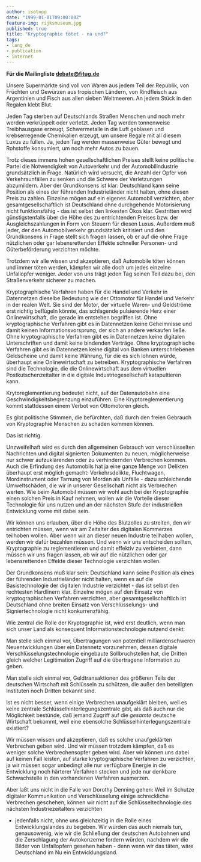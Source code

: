 ```yaml
---
author: isotopp
date: "1999-01-01T09:00:00Z"
feature-img: rijksmuseum.jpg
published: true
title: "Kryptographie tötet - na und?"
tags:
- lang_de
- publication
- internet
---
```


**Für die Mailingliste debate@fitug.de**

Unsere Supermärkte sind voll von Waren aus jedem Teil der
Republik, von Früchten und Gewürzen aus tropischen Ländern, von
Rindfleisch aus Argentinien und Fisch aus allen sieben
Weltmeeren. An jedem Stück in den Regalen klebt Blut.

Jeden Tag sterben auf Deutschlands Straßen Menschen und noch
mehr werden verkrüppelt oder verletzt. Jeden Tag werden
tonnenweise Treibhausgase erzeugt, Schwermetalle in die Luft
geblasen und krebserregende Chemikalien erzeugt, um unsere
Regale mit all diesem Luxus zu füllen. Ja, jeden Tag werden
massenweise Güter bewegt und Rohstoffe konsumiert, um noch mehr
Autos zu bauen.

Trotz dieses immens hohen gesellschaftlichen Preises stellt
keine politische Partei die Notwendigkeit von Autoverkehr und
der Automobilindustrie grundsätzlich in Frage. Natürlich wird
versucht, die Anzahl der Opfer von Verkehrsunfällen zu senken
und die Schwere der Verletzungen abzumildern. Aber der
Grundkonsens ist klar: Deutschland kann seine Position als eines
der führenden Industrieländer nicht halten, ohne diesen Preis zu
zahlen. Einzelne mögen auf ein eigenes Automobil verzichten,
aber gesamtgesellschaftlich ist Deutschland ohne durchgehende
Motorisierung nicht funktionsfähig - das ist selbst den
linkesten Ökos klar. Gestritten wird günstigstenfalls über die
Höhe des zu entrichtenden Preises bzw. der Ausgleichszahlungen
in Form von Steuern für diesen Luxus. Außerdem muß jeder, der
den Automobilverkehr grundsätzlich kritisiert und den
Grundkonsens in Frage stellt sich fragen lassen, ob er auf die
ohne Frage nützlichen oder gar lebensrettenden Effekte schneller
Personen- und Güterbeförderung verzichten möchte.

Trotzdem wir alle wissen und akzeptieren, daß Automobile töten
können und immer töten werden, kämpfen wir alle doch um jedes
einzelne Unfallopfer weniger. Jeder von uns trägt jeden Tag
seinen Teil dazu bei, den Straßenverkehr sicherer zu machen.

Kryptographische Verfahren haben für die Handel und Verkehr in
Datennetzen dieselbe Bedeutung wie der Ottomotor für Handel und
Verkehr in der realen Welt. Sie sind der Motor, der virtuelle
Waren- und Geldströme erst richtig beflügeln könnte, das
schlagende pulsierende Herz einer Onlinewirtschaft, die gerade
im entstehen begriffen ist. Ohne kryptographische Verfahren gibt
es in Datennetzen keine Geheimnisse und damit keinen
Informationsvorsprung, der sich an andere verkaufen ließe. Ohne
kryptographische Verfahren gibt es in Datennetzen keine
digitalen Unterschriften und damit keine bindenden Verträge.
Ohne kryptographische Verfahren gibt es in Datennetzen keine
digital von Banken unterschriebenen Geldscheine und damit keine
Währung, für die es sich lohnen würde, überhaupt eine
Onlinewirtschaft zu betreiben. Kryptographische Verfahren sind
die Technologie, die die Onlinewirtschaft aus dem virtuellen
Postkutschenzeitalter in die digitale Industriegesellschaft
katapultieren kann.

Krytoreglementierung bedeutet nicht, auf der Datenautobahn eine
Geschwindigkeitsbegrenzung einzuführen. Eine
Kryptoreglementierung kommt stattdessen einem Verbot von
Ottomotoren gleich.

Es gibt politische Stimmen, die befürchten, daß durch den freien
Gebrauch von Kryptographie Menschen zu schaden kommen können.

Das ist richtig.

Unzweifelhaft wird es durch den allgemeinen Gebrauch von
verschlüsselten Nachrichten und digital signierten Dokumenten zu
neuen, möglicherweise nur schwer aufzuklärenden oder zu
verhindernden Verbrechen kommen. Auch die Erfindung des
Automobils hat ja eine ganze Menge von Delikten überhaupt erst
möglich gemacht: Verkehrsdelikte, Fluchtwagen, Mordinstrument
oder Tarnung von Morden als Unfälle - dazu schleichende
Umweltschäden, die wir in unserer Gesellschaft nicht als
Verbrechen werten. Wie beim Automobil müssen wir wohl auch bei
der Kryptographie einen solchen Preis in Kauf nehmen, wollen wir
die Vorteile dieser Technologie für uns nutzen und an der
nächsten Stufe der industriellen Entwicklung vorne mit dabei
sein.

Wir können uns erlauben, über die Höhe des Blutzolles zu
streiten, den wir entrichten müssen, wenn wir am Zeitalter des
digitalen Kommerzes teilhoben wollen. Aber wenn wir an dieser
neuen Industrie teilhaben wollen, werden wir dafür bezahlen
müssen. Und wenn wir uns entscheiden sollten, Kryptographie zu
reglementieren und damit effektiv zu verbieten, dann müssen wir
uns fragen lassen, ob wir auf die nützlichen oder gar
lebensrettenden Effekte dieser Technologie verzichten wollen.

Der Grundkonsens muß klar sein: Deutschland kann seine Position
als eines der führenden Industrieländer nicht halten, wenn es
auf die Basistechnologie der digitalen Industrie verzichtet -
das ist selbst den rechtesten Hardlinern klar. Einzelne mögen
auf den Einsatz von kryptographischen Verfahren verzichten, aber
gesamtgesellschaftlich ist Deutschland ohne breiten Einsatz von
Verschlüsselungs- und Signiertechnologie nicht konkurrenzfähig.

Wie zentral die Rolle der Kryptographie ist, wird erst deutlich,
wenn man sich unser Land als konsequent Informationstechnologie
nutzend denkt:

Man stelle sich einmal vor, Übertragungen von potentiell
milliardenschweren Neuentwicklungen über ein Datennetz
vorzunehmen, dessen digitale Verschlüsselungstechnologie
eingebaute Sollbruchstellen hat, die Dritten gleich welcher
Legitimation Zugriff auf die übertragene Information zu geben.

Man stelle sich einmal vor, Geldtransaktionen des größeren Teils
der deutschen Wirtschaft mit Schlüsseln zu schützen, die außer
den beteiligten Instituten noch Dritten bekannt sind.

Ist es nicht besser, wenn einige Verbrechen unaufgeklärt
bleiben, weil es keine zentrale Schlüsselhinterlegungszentrale
gibt, als daß auch nur die Möglichkeit bestünde, daß jemand
Zugriff auf die _gesamte_ deutsche Wirtschaft bekommt, weil eine
ebensolche Schlüsselhinterlegungszentrale existiert?

Wir müssen wissen und akzeptieren, daß es solche unaufgeklärten
Verbrechen geben wird. Und wir müssen trotzdem kämpfen, daß es
weniger solche Verbrechensopfer geben wird. Aber wir können uns
dabei auf keinen Fall leisten, auf starke kryptographische
Verfahren zu verzichten, ja wir müssen sogar unbedingt alle nur
verfügbare Energie in die Entwicklung noch härterer Verfahren
stecken und jede nur denkbare Schwachstelle in den vorhandenen
Verfahren ausmerzen.

Aber laßt uns nicht in die Falle von Dorothy Denning gehen: Weil
im Schutze digitaler Kommunikation und Verschlüsselung einige
schreckliche Verbrechen geschehen, können wir nicht auf die
Schlüsseltechnologie des nächsten Industriezeitalters verzichten
- jedenfalls nicht, ohne uns gleichzeitig in die Rolle eines
Entwicklungslandes zu begeben. Wir würden das auch niemals tun,
genausowenig, wie wir die Schließung der deutschen Autobahnen
und die Zerschlagung der Autokonzerne fordern würden, nachdem
wir die Bilder von Unfallopfern gesehen haben - denn wenn wir
das täten, wäre Deutschland im Nu ein Entwicklungsland.
